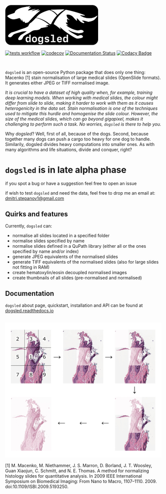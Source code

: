 <img src="https://raw.githubusercontent.com/RhDm/dogsled/main/docs/source/_static/dogsled_logo.svg" width="300">

<br>

[![tests workflow](https://github.com/RhDm/dogsled/actions/workflows/main.yml/badge.svg)](https://github.com/RhDm/dogsled/actions/workflows/main.yml)
[![codecov](https://codecov.io/gh/RhDm/dogsled/branch/main/graph/badge.svg?token=WMIQ6MD1UK)](https://codecov.io/gh/RhDm/dogsled)
[![Documentation Status](https://readthedocs.org/projects/dogsled/badge/?version=latest)](https://dogsled.readthedocs.io/en/latest/?badge=latest)
[![Codacy Badge](https://app.codacy.com/project/badge/Grade/2434dda69e6d44079069e23520cf04cb)](https://www.codacy.com/gh/RhDm/dogsled/dashboard?utm_source=github.com&amp;utm_medium=referral&amp;utm_content=RhDm/dogsled&amp;utm_campaign=Badge_Grade)

<br>

`dogsled` is an open-source Python package that does only one thing: Macenko [1] stain normalisation of large medical slides (OpenSlide formats). It generates either JPEG or TIFF normalised image.

_It is crucial to have a dataset of high quality when, for example, training deep learning models. When working with medical slides, the colour might differ from slide to slide, making it harder to work with them as it causes heterogenicity in the data set. Stain normalisation is one of the techniques used to mitigate this hurdle and homogenise the slide colour. However, the size of the medical slides, which can go beyond gigapixel, makes it challenging to perform such a task. No worries, `dogsled` is there to help you._

Why *dogsled*? Well, first of all, because of the dogs. Second, because together many dogs can push a cargo too heavy for one dog to handle. Similarily, dogsled divides heavy computations into smaller ones. As with many algorithms and life situations, divide and conquer, right?

# `dogsled` is in late alpha phase
if you spot a bug or have a suggestion feel free to open an issue

if wish to test `dogsled` and need the data, feel free to drop me an email at: dmitri.stepanov1@gmail.com

## Quirks and features

Currently, `dogsled` can:
-   normalise all slides located in a specified folder
-   normalise slides specified by name
-   normalise slides defined in a QuPath library (either all or the ones specified by name and/or index)
-   generate JPEG equivalents of the normalised slides
-   generate TIFF equivalents of the normalised slides (also for large slides not fitting in RAM)
-   create hematoxylin/eosin decoupled normalised images
-   create thumbnails of all slides (pre-normalised and normalised)

## Documentation
`dogsled` about page, quickstart, installation and API can be found at [dogsled.readthedocs.io](https://dogsled.readthedocs.io)

<br>

<img src="https://raw.githubusercontent.com/RhDm/dogsled/main/docs/source/_static/graph.jpeg" width="800">

<br>

[1] M. Macenko, M. Niethammer, J. S. Marron, D. Borland, J. T. Woosley, Guan Xiaojun, C. Schmitt, and N. E. Thomas. A method for normalizing histology slides for quantitative analysis. In 2009 IEEE International Symposium on Biomedical Imaging: From Nano to Macro, 1107–1110. 2009. doi:10.1109/ISBI.2009.5193250.
